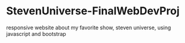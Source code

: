 # StevenUniverse-FinalWebDevProj
responsive website about my favorite show, steven universe, using javascript and bootstrap
